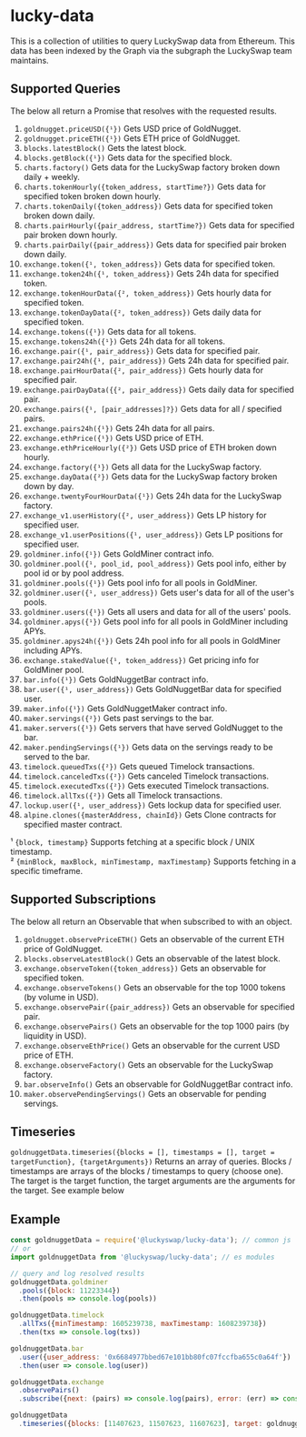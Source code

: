 # lucky-data

This is a collection of utilities to query LuckySwap data from Ethereum. This
data has been indexed by the Graph via the subgraph the LuckySwap team maintains.

## Supported Queries

The below all return a Promise that resolves with the requested results.

1. `goldnugget.priceUSD({¹})` Gets USD price of GoldNugget.
2. `goldnugget.priceETH({¹})` Gets ETH price of GoldNugget.
3. `blocks.latestBlock()` Gets the latest block.
4. `blocks.getBlock({¹})` Gets data for the specified block.
5. `charts.factory()` Gets data for the LuckySwap factory broken down daily + weekly.
6. `charts.tokenHourly({token_address, startTime?})` Gets data for specified token broken down hourly.
7. `charts.tokenDaily({token_address})` Gets data for specified token broken down daily.
8. `charts.pairHourly({pair_address, startTime?})` Gets data for specified pair broken down hourly.
9. `charts.pairDaily({pair_address})` Gets data for specified pair broken down daily.
10. `exchange.token({¹, token_address})` Gets data for specified token.
11. `exchange.token24h({¹, token_address})` Gets 24h data for specified token.
12. `exchange.tokenHourData({², token_address})` Gets hourly data for specified token.
13. `exchange.tokenDayData({², token_address})` Gets daily data for specified token.
14. `exchange.tokens({¹})` Gets data for all tokens.
15. `exchange.tokens24h({¹})` Gets 24h data for all tokens.
16. `exchange.pair({¹, pair_address})` Gets data for specified pair.
17. `exchange.pair24h({¹, pair_address})` Gets 24h data for specified pair.
18. `exchange.pairHourData({², pair_address})` Gets hourly data for specified pair.
19. `exchange.pairDayData({{², pair_address})` Gets daily data for specified pair.
20. `exchange.pairs({¹, [pair_addresses]?})` Gets data for all / specified pairs.
21. `exchange.pairs24h({¹})` Gets 24h data for all pairs.
22. `exchange.ethPrice({¹})` Gets USD price of ETH.
23. `exchange.ethPriceHourly({²})` Gets USD price of ETH broken down hourly.
24. `exchange.factory({¹})` Gets all data for the LuckySwap factory.
25. `exchange.dayData({²})` Gets data for the LuckySwap factory broken down by day.
26. `exchange.twentyFourHourData({¹})` Gets 24h data for the LuckySwap factory.
27. `exchange_v1.userHistory({², user_address})` Gets LP history for specified user.
28. `exchange_v1.userPositions({¹, user_address})` Gets LP positions for specified user.
29. `goldminer.info({¹})` Gets GoldMiner contract info.
30. `goldminer.pool({¹, pool_id, pool_address})` Gets pool info, either by pool id or by pool address.
31. `goldminer.pools({¹})` Gets pool info for all pools in GoldMiner.
32. `goldminer.user({¹, user_address})` Gets user's data for all of the user's pools.
33. `goldminer.users({¹})` Gets all users and data for all of the users' pools.
34. `goldminer.apys({¹})` Gets pool info for all pools in GoldMiner including APYs.
35. `goldminer.apys24h({¹})` Gets 24h pool info for all pools in GoldMiner including APYs.
36. `exchange.stakedValue({¹, token_address})` Get pricing info for GoldMiner pool.
37. `bar.info({¹})` Gets GoldNuggetBar contract info.
38. `bar.user({¹, user_address})` Gets GoldNuggetBar data for specified user.
39. `maker.info({¹})` Gets GoldNuggetMaker contract info.
40. `maker.servings({²})` Gets past servings to the bar.
41. `maker.servers({¹})` Gets servers that have served GoldNugget to the bar.
42. `maker.pendingServings({¹})` Gets data on the servings ready to be served to the bar.
43. `timelock.queuedTxs({²})` Gets queued Timelock transactions.
44. `timelock.canceledTxs({²})` Gets canceled Timelock transactions.
45. `timelock.executedTxs({²})` Gets executed Timelock transactions.
46. `timelock.allTxs({²})` Gets all Timelock transactions.
47. `lockup.user({¹, user_address})` Gets lockup data for specified user.
48. `alpine.clones({masterAddress, chainId})` Gets Clone contracts for specified master contract.

¹ `{block, timestamp}` Supports fetching at a specific block / UNIX timestamp.    
² `{minBlock, maxBlock, minTimestamp, maxTimestamp}` Supports fetching in a specific timeframe.

## Supported Subscriptions
The below all return an Observable that when subscribed to with an object.

1. `goldnugget.observePriceETH()` Gets an observable of the current ETH price of GoldNugget.
2. `blocks.observeLatestBlock()` Gets an observable of the latest block.
3. `exchange.observeToken({token_address})` Gets an observable for specified token.
4. `exchange.observeTokens()` Gets an observable for the top 1000 tokens (by volume in USD).
5. `exchange.observePair({pair_address})` Gets an observable for specified pair.
6. `exchange.observePairs()` Gets an observable for the top 1000 pairs (by liquidity in USD).
7. `exchange.observeEthPrice()` Gets an observable for the current USD price of ETH.
8. `exchange.observeFactory()` Gets an observable for the LuckySwap factory.
9. `bar.observeInfo()` Gets an observable for GoldNuggetBar contract info.
10. `maker.observePendingServings()` Gets an observable for pending servings.

## Timeseries

`goldnuggetData.timeseries({blocks = [], timestamps = [], target = targetFunction}, {targetArguments})` Returns an array of queries. Blocks / timestamps are arrays of the blocks / timestamps to query (choose one). The target is the target function, the target arguments are the arguments for the target. See example below

## Example

```javascript
const goldnuggetData = require('@luckyswap/lucky-data'); // common js
// or
import goldnuggetData from '@luckyswap/lucky-data'; // es modules

// query and log resolved results
goldnuggetData.goldminer
  .pools({block: 11223344})
  .then(pools => console.log(pools))

goldnuggetData.timelock
  .allTxs({minTimestamp: 1605239738, maxTimestamp: 1608239738})
  .then(txs => console.log(txs))

goldnuggetData.bar
  .user({user_address: '0x6684977bbed67e101bb80fc07fccfba655c0a64f'})
  .then(user => console.log(user))

goldnuggetData.exchange
  .observePairs()
  .subscribe({next: (pairs) => console.log(pairs), error: (err) => console.log(err)})

goldnuggetData
  .timeseries({blocks: [11407623, 11507623, 11607623], target: goldnuggetData.exchange.pair}, {pair_address: "0x795065dCc9f64b5614C407a6EFDC400DA6221FB0"})
```
